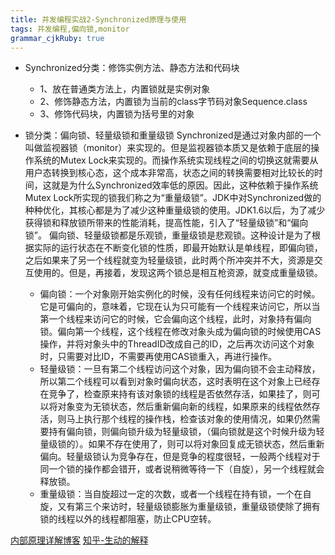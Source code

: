 ```yaml
---
title: 并发编程实战2-Synchronized原理与使用
tags: 并发编程,偏向锁,monitor
grammar_cjkRuby: true
---
```


* Synchronized分类：修饰实例方法、静态方法和代码块
	* 1、放在普通类方法上，内置锁就是实例对象
	* 2、修饰静态方法，内置锁为当前的class字节码对象Sequence.class
	* 3、修饰代码块，内置锁为括号里的对象
	
* 锁分类：偏向锁、轻量级锁和重量级锁
Synchronized是通过对象内部的一个叫做监视器锁（monitor）来实现的。但是监视器锁本质又是依赖于底层的操作系统的Mutex Lock来实现的。而操作系统实现线程之间的切换这就需要从用户态转换到核心态，这个成本非常高，状态之间的转换需要相对比较长的时间，这就是为什么Synchronized效率低的原因。因此，这种依赖于操作系统Mutex Lock所实现的锁我们称之为“重量级锁”。JDK中对Synchronized做的种种优化，其核心都是为了减少这种重量级锁的使用。JDK1.6以后，为了减少获得锁和释放锁所带来的性能消耗，提高性能，引入了“轻量级锁”和“偏向锁”。
偏向锁、轻量级锁都是乐观锁，重量级锁是悲观锁。这种设计是为了根据实际的运行状态在不断变化锁的性质，即最开始默认是单线程，即偏向锁，之后如果来了另一个线程就变为轻量级锁，此时两个所冲突并不大，资源是交互使用的。但是，再接着，发现这两个锁总是相互枪资源，就变成重量级锁。  
	* 偏向锁：一个对象刚开始实例化的时候，没有任何线程来访问它的时候。它是可偏向的，意味着，它现在认为只可能有一个线程来访问它，所以当第一个线程来访问它的时候，它会偏向这个线程，此时，对象持有偏向锁。偏向第一个线程，这个线程在修改对象头成为偏向锁的时候使用CAS操作，并将对象头中的ThreadID改成自己的ID，之后再次访问这个对象时，只需要对比ID，不需要再使用CAS锁重入，再进行操作。
	* 轻量级锁：一旦有第二个线程访问这个对象，因为偏向锁不会主动释放，所以第二个线程可以看到对象时偏向状态，这时表明在这个对象上已经存在竞争了，检查原来持有该对象锁的线程是否依然存活，如果挂了，则可以将对象变为无锁状态，然后重新偏向新的线程，如果原来的线程依然存活，则马上执行那个线程的操作栈，检查该对象的使用情况，如果仍然需要持有偏向锁，则偏向锁升级为轻量级锁，（偏向锁就是这个时候升级为轻量级锁的）。如果不存在使用了，则可以将对象回复成无锁状态，然后重新偏向。轻量级锁认为竞争存在，但是竞争的程度很轻，一般两个线程对于同一个锁的操作都会错开，或者说稍微等待一下（自旋），另一个线程就会释放锁。 
	* 重量级锁：当自旋超过一定的次数，或者一个线程在持有锁，一个在自旋，又有第三个来访时，轻量级锁膨胀为重量级锁，重量级锁使除了拥有锁的线程以外的线程都阻塞，防止CPU空转。

[内部原理详解博客][1]
[知乎-生动的解释][2]


  [1]: http://www.cnblogs.com/paddix/p/5405678.html
  [2]: https://www.zhihu.com/question/53826114
